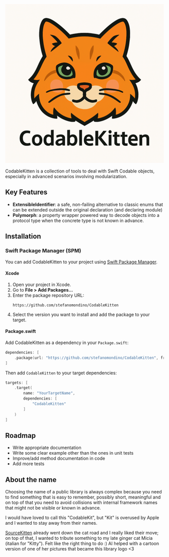 ![](CodableKitten.png)

CodableKitten is a collection of tools to deal with Swift Codable objects, especially in advanced scenarios involving modularization.

## Key Features

- **ExtensibleIdentifier**: a safe, non-failing alternative to classic enums that can be extended outside the original declaration (and declaring module)
- **Polymorph**: a property wrapper powered way to decode objects into a protocol type when the concrete type is not known in advance.

## Installation

### Swift Package Manager (SPM)

You can add CodableKitten to your project using [Swift Package Manager](https://swift.org/package-manager/).

#### Xcode
1. Open your project in Xcode.
2. Go to **File > Add Packages...**
3. Enter the package repository URL:
   ```
   https://github.com/stefanomondino/CodableKitten
   ```
4. Select the version you want to install and add the package to your target.

#### Package.swift
Add CodableKitten as a dependency in your `Package.swift`:

```swift
dependencies: [
    .package(url: "https://github.com/stefanomondino/CodableKitten", from: "1.0.0")
]
```
Then add `CodableKitten` to your target dependencies:
```swift
targets: [
    .target(
        name: "YourTargetName",
        dependencies: [
            "CodableKitten"
        ]
    )
]
```

## Roadmap
- Write appropriate documentation
- Write some clear example other than the ones in unit tests
- Improve/add method documentation in code
- Add more tests

## About the name
Choosing the name of a public library is always complex because you need to find something that is easy to remember, possibly short, meaningful and on top of that you need to avoid collisions with internal framework names that might not be visible or known in advance.

I would have loved to call this "CodableKit", but "Kit" is overused by Apple and I wanted to stay away from their names.

[SourceKitten](https://github.com/jpsim/SourceKitten) already went down the cat road and I really liked their move; on top of that, I wanted to tribute something to my late ginger cat Micia (italian for "Kitty"). Felt like the right thing to do :) 
AI helped with a cartoon version of one of her pictures that became this library logo <3